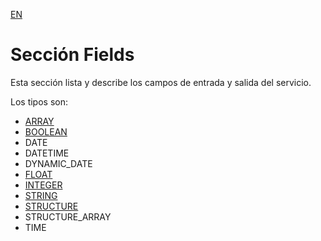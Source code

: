 [EN](README.md)
# Sección Fields

Esta sección lista y describe los campos de entrada y salida del servicio.

Los tipos son:

* [ARRAY](type/ARRAY-ES.md)
* [BOOLEAN](type/BOOLEAN-ES.md)
* DATE
* DATETIME
* DYNAMIC_DATE
* [FLOAT](type/FLOAT-ES.md)
* [INTEGER](type/INTEGER-ES.md)
* [STRING](type/STRING-ES.md)
* [STRUCTURE](type/STRUCTURE-ES.md)
* STRUCTURE_ARRAY
* TIME
